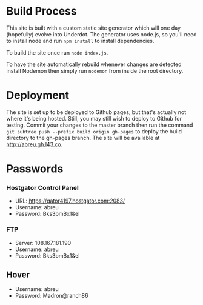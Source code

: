 # Build Process

This site is built with a custom static site generator which will one day (hopefully) evolve into Underdot. The generator uses node.js, so you'll need to install node and run `npm install` to install dependencies.

To build the site once run `node index.js`.

To have the site automatically rebuild whenever changes are detected install Nodemon then simply run `nodemon` from inside the root directory.


# Deployment

The site is set up to be deployed to Github pages, but that's actually not where it's being hosted. Still, you may still wish to deploy to Github for testing. Commit your changes to the master branch then run the command `git subtree push --prefix build origin gh-pages` to deploy the build directory to the gh-pages branch. The site will be available at http://abreu.gh.l43.co.


# Passwords

### Hostgator Control Panel

* URL: https://gator4197.hostgator.com:2083/
* Username: abreu
* Password: Bks3bmBx1&el

### FTP

* Server: 108.167.181.190
* Username: abreu
* Password: Bks3bmBx1&el

## Hover

* Username: abreu
* Password: Madron@ranch86
